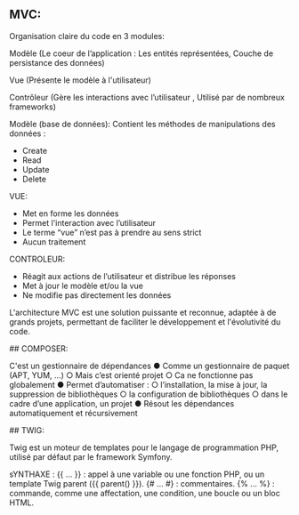 ## MVC:

Organisation claire du code en 3 modules:

Modèle (Le coeur de l’application : Les entités représentées, 
Couche de persistance des données)

Vue (Présente le modèle à l'utilisateur)

Contrôleur (Gère les interactions avec l’utilisateur , 
Utilisé par de nombreux frameworks)

Modèle (base de données):
Contient les méthodes de manipulations des données :
- Create
- Read
- Update
- Delete

VUE:

- Met en forme les données
- Permet l'interaction avec l’utilisateur
- Le terme “vue” n’est pas à prendre au sens strict
- Aucun traitement

CONTROLEUR:

- Réagit aux actions de l’utilisateur et distribue les réponses
- Met à jour le modèle et/ou la vue
- Ne modifie pas directement les données

L'architecture MVC est une solution puissante et reconnue, adaptée à de
grands projets, permettant de faciliter le développement et l'évolutivité
du code.

## COMPOSER:

C'est un gestionnaire de dépendances
● Comme un gestionnaire de paquet (APT, YUM, ...)
○ Mais c’est orienté projet
○ Ca ne fonctionne pas globalement
● Permet d’automatiser :
○ l’installation, la mise à jour, la suppression de
bibliothèques
○ la configuration de bibliothèques
○ dans le cadre d’une application, un projet
● Résout les dépendances automatiquement et
récursivement

## TWIG:

Twig est un moteur de templates pour le langage de programmation PHP, 
utilisé par défaut par le framework Symfony.

sYNTHAXE :
{{ ... }} : appel à une variable ou une fonction PHP, ou un template Twig parent ({{ parent() }}).
{# ... #} : commentaires.
{% ... %} : commande, comme une affectation, une condition, une boucle ou un bloc HTML.


